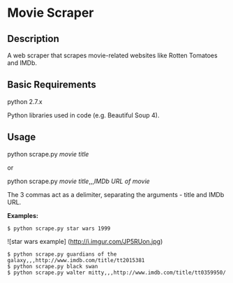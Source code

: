 # Movie Scraper

## Description
A web scraper that scrapes movie-related websites like Rotten Tomatoes and IMDb.



## Basic Requirements
python 2.7.x

Python libraries used in code (e.g. Beautiful Soup 4).



## Usage
python scrape.py *movie title*

or

python scrape.py *movie title*,,,*IMDb URL of movie*

The 3 commas act as a delimiter, separating the arguments - title and IMDb URL.



**Examples:**

```
$ python scrape.py star wars 1999
```
![star wars example]
(http://i.imgur.com/JP5RUon.jpg)


```
$ python scrape.py guardians of the galaxy,,,http://www.imdb.com/title/tt2015381
$ python scrape.py black swan
$ python scrape.py walter mitty,,,http://www.imdb.com/title/tt0359950/
```


